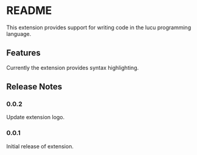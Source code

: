 # README

This extension provides support for writing code in the lucu programming language. 

## Features

Currently the extension provides syntax highlighting.

## Release Notes

### 0.0.2

Update extension logo.

### 0.0.1

Initial release of extension.
